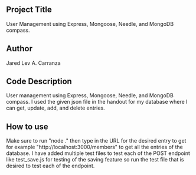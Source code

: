 ## Project Title
User Management using Express, Mongoose, Needle, and MongoDB compass.

## Author
Jared Lev A. Carranza

## Code Description
User management using Express, Mongoose, Needle, and MongoDB compass. I used the given json file in the handout for my database where I can get, update, add, and delete entries.

## How to use
Make sure to run "node ." then type in the URL for the desired entry to get for example "http://localhost:3000/members" to get all the entries of the database. I have added multiple test files to test each of the POST endpoint like test_save.js for testing of the saving feature so run the test file that is desired to test each of the endpoint.